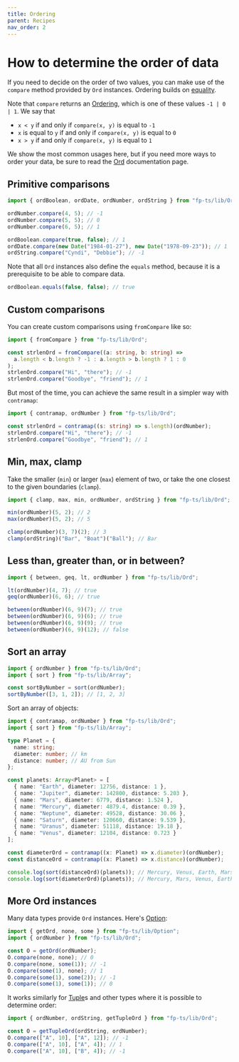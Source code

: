 ```yaml
---
title: Ordering
parent: Recipes
nav_order: 2
---
```


# How to determine the order of data

If you need to decide on the order of two values, you can make use of the `compare` method provided by `Ord` instances. Ordering builds on [equality](./equality).

Note that `compare` returns an [Ordering](../modules/Ordering.ts), which is one of these values `-1 | 0 | 1`. We say that

- `x < y` if and only if `compare(x, y)` is equal to `-1`
- `x` is equal to `y` if and only if `compare(x, y)` is equal to `0`
- `x > y` if and only if `compare(x, y)` is equal to `1`

We show the most common usages here, but if you need more ways to order your data, be sure to read the [Ord](../modules/Ord.ts) documentation page.

## Primitive comparisons

```ts
import { ordBoolean, ordDate, ordNumber, ordString } from "fp-ts/lib/Ord";

ordNumber.compare(4, 5); // -1
ordNumber.compare(5, 5); // 0
ordNumber.compare(6, 5); // 1

ordBoolean.compare(true, false); // 1
ordDate.compare(new Date("1984-01-27"), new Date("1978-09-23")); // 1
ordString.compare("Cyndi", "Debbie"); // -1
```

Note that all `Ord` instances also define the `equals` method, because it is a prerequisite to be able to compare data.

```ts
ordBoolean.equals(false, false); // true
```

## Custom comparisons

You can create custom comparisons using `fromCompare` like so:

```ts
import { fromCompare } from "fp-ts/lib/Ord";

const strlenOrd = fromCompare((a: string, b: string) =>
  a.length < b.length ? -1 : a.length > b.length ? 1 : 0
);
strlenOrd.compare("Hi", "there"); // -1
strlenOrd.compare("Goodbye", "friend"); // 1
```

But most of the time, you can achieve the same result in a simpler way with `contramap`:

```ts
import { contramap, ordNumber } from "fp-ts/lib/Ord";

const strlenOrd = contramap((s: string) => s.length)(ordNumber);
strlenOrd.compare("Hi", "there"); // -1
strlenOrd.compare("Goodbye", "friend"); // 1
```

## Min, max, clamp

Take the smaller (`min`) or larger (`max`) element of two, or take the one closest to the given boundaries (`clamp`).

```ts
import { clamp, max, min, ordNumber, ordString } from "fp-ts/lib/Ord";

min(ordNumber)(5, 2); // 2
max(ordNumber)(5, 2); // 5

clamp(ordNumber)(3, 7)(2); // 3
clamp(ordString)("Bar", "Boat")("Ball"); // Bar
```

## Less than, greater than, or in between?

```ts
import { between, geq, lt, ordNumber } from "fp-ts/lib/Ord";

lt(ordNumber)(4, 7); // true
geq(ordNumber)(6, 6); // true

between(ordNumber)(6, 9)(7); // true
between(ordNumber)(6, 9)(6); // true
between(ordNumber)(6, 9)(9); // true
between(ordNumber)(6, 9)(12); // false
```

## Sort an array

```ts
import { ordNumber } from "fp-ts/lib/Ord";
import { sort } from "fp-ts/lib/Array";

const sortByNumber = sort(ordNumber);
sortByNumber([3, 1, 2]); // [1, 2, 3]
```

Sort an array of objects:

```ts
import { contramap, ordNumber } from "fp-ts/lib/Ord";
import { sort } from "fp-ts/lib/Array";

type Planet = {
  name: string;
  diameter: number; // km
  distance: number; // AU from Sun
};

const planets: Array<Planet> = [
  { name: "Earth", diameter: 12756, distance: 1 },
  { name: "Jupiter", diameter: 142800, distance: 5.203 },
  { name: "Mars", diameter: 6779, distance: 1.524 },
  { name: "Mercury", diameter: 4879.4, distance: 0.39 },
  { name: "Neptune", diameter: 49528, distance: 30.06 },
  { name: "Saturn", diameter: 120660, distance: 9.539 },
  { name: "Uranus", diameter: 51118, distance: 19.18 },
  { name: "Venus", diameter: 12104, distance: 0.723 }
];

const diameterOrd = contramap((x: Planet) => x.diameter)(ordNumber);
const distanceOrd = contramap((x: Planet) => x.distance)(ordNumber);

console.log(sort(distanceOrd)(planets)); // Mercury, Venus, Earth, Mars, ...
console.log(sort(diameterOrd)(planets)); // Mercury, Mars, Venus, Earth, ...
```

## More Ord instances

Many data types provide `Ord` instances. Here's [Option](../modules/Option.ts):

```ts
import { getOrd, none, some } from "fp-ts/lib/Option";
import { ordNumber } from "fp-ts/lib/Ord";

const O = getOrd(ordNumber);
O.compare(none, none); // 0
O.compare(none, some(1)); // -1
O.compare(some(1), none); // 1
O.compare(some(1), some(2)); // -1
O.compare(some(1), some(1)); // 0
```

It works similarly for [Tuple](../modules/Tuple.ts)s and other types where it is possible to determine order:

```ts
import { ordNumber, ordString, getTupleOrd } from "fp-ts/lib/Ord";

const O = getTupleOrd(ordString, ordNumber);
O.compare(["A", 10], ["A", 12]); // -1
O.compare(["A", 10], ["A", 4]); // 1
O.compare(["A", 10], ["B", 4]); // -1
```
